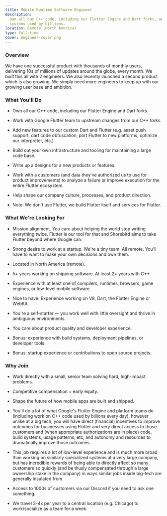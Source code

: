 ```yaml
---
title: Mobile Runtime Software Engineer
description:
  Own all our C++ code, including our Flutter Engine and Dart forks, and work on
  systems used by billions.
location: Remote (North America)
type: Full-time
cover: engineer-cover.png
---
```


### Overview

We have one successful product with thousands of monthly users, delivering 10s
of millions of updates around the globe, every month. We built this all with 2
engineers. We also recently launched a second product which is also growing. We
simply need more engineers to keep up with our growing user base and ambition.

### What You'll Do

- Own all our C++ code, including our Flutter Engine and Dart forks.

- Work with Google Flutter team to upstream changes from our C++ forks.

- Add new features to our custom Dart and Flutter (e.g. asset push support, dart
  code obfuscation, port Flutter to new platforms, optimize our interpreter,
  etc.)

- Build out your own infrastructure and tooling for maintaining a large code
  base.

- Write up a designs for a new products or features.

- Work with a customers (and data they've authorized us to use for product
  improvements) to analyze a failure or improve execution for the entire Flutter
  ecosystem.

- Help shape our company culture, processes, and product direction.

- Note: We don't use Flutter, we build Flutter itself and services for Flutter.

### What We're Looking For

- Mission alignment. You care about helping the world stop writing everything
  twice. Flutter is our tool for that and Shorebird aims to take Flutter beyond
  where Google can.

- Strong desire to work at a startup. We're a tiny team. All remote. You'll have
  to want to make your own decisions and own them.

- Located in North America (remote).

- 5+ years working on shipping software. At least 2+ years with C++.

- Experience with at least one of compilers, runtimes, browsers, game engines,
  or low-level mobile software.

- Nice to have: Experience working on V8, Dart, the Flutter Engine or WebKit.

- You're a self-starter — you work well with little oversight and thrive in
  ambiguous environments.

- You care about product quality and developer experience.

- Bonus: experience with build systems, deployment pipelines, or developer
  tools.

- Bonus: startup experience or contributions to open source projects.

### Why Join

- Work directly with a small, senior team solving hard, high-impact problems.

- Competitive compensation + early equity.

- Shape the future of how mobile apps are built and shipped.

- You'll do a lot of what Google's Flutter Engine and platform teams do
  (including work on C++ code used by billions every day), however unlike at a
  big tech, you will have direct (financial) incentives to improve outcomes for
  businesses using Flutter and very direct access to those customers and (when
  appropriate authorizations are in place) code, build systems, usage patterns,
  etc, and autonomy and resources to dramatically improve those outcomes.

- This job requires a lot of low-level experience and is much more broad than
  working on similarly specialized systems at a very large company, but has
  incredible rewards of being able to directly affect so many customers so
  quickly (and be thusly compensated through a large ownership stake in the
  company) in ways similar jobs inside big-tech are generally insulated from.

- Access to 1000s of customers via our Discord if you need to ask one something.

- We travel 3-4x per year to a central location (e.g. Chicago) to work/socialize
  as a team for a week.

